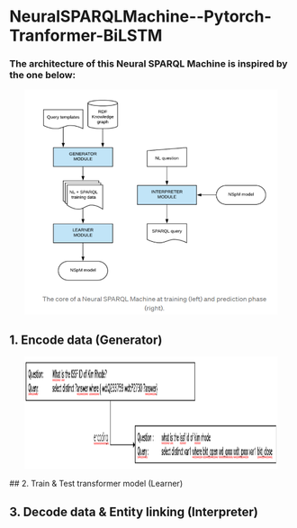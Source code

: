 # NeuralSPARQLMachine--Pytorch-Tranformer-BiLSTM
### The architecture of this Neural SPARQL Machine is inspired by the one below:
<p align="center">
  <img src="https://github.com/gabguerin/NeuralSPARQLMachine--Pytorch-Tranformer-BiLSTM/blob/main/data/NSpM.PNG" width="450" height="400">
</p>

## 1. Encode data (Generator)
<p align="center">
  <img src="https://github.com/gabguerin/NeuralSPARQLMachine--Pytorch-Tranformer-BiLSTM/blob/main/data/encod.PNG" width="450" height="200">
</p>
## 2. Train & Test transformer model (Learner)

## 3. Decode data & Entity linking (Interpreter)
